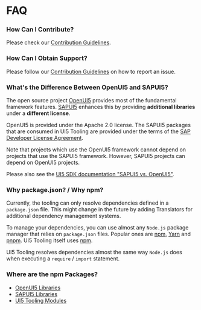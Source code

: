 # FAQ
### How Can I Contribute?
Please check our [Contribution Guidelines](https://github.com/SAP/ui5-tooling/blob/main/CONTRIBUTING.md).

### How Can I Obtain Support?
Please follow our [Contribution Guidelines](https://github.com/SAP/ui5-tooling/blob/main/CONTRIBUTING.md#report-an-issue) on how to report an issue.

### What's the Difference Between OpenUI5 and SAPUI5?
The open source project [OpenUI5](https://openui5.org/) provides most of the fundamental framework features. [SAPUI5](https://ui5.sap.com/) enhances this by providing **additional libraries** under a **different license**.

OpenUI5 is provided under the Apache 2.0 license. The SAPUI5 packages that are consumed in UI5 Tooling are provided under the terms of the [SAP Developer License Agreement](https://tools.hana.ondemand.com/developer-license-3.1.txt).

Note that projects which use the OpenUI5 framework cannot depend on projects that use the SAPUI5 framework. However, SAPUI5 projects can depend on OpenUI5 projects.

Please also see the [UI5 SDK documentation "SAPUI5 vs. OpenUI5"](https://ui5.sap.com/#/topic/5982a9734748474aa8d4af9c3d8f31c0).

### Why package.json? / Why npm?
Currently, the tooling can only resolve dependencies defined in a `package.json` file. This might change in the future by adding Translators for additional dependency management systems.

To manage your dependencies, you can use almost any `Node.js` package manager that relies on `package.json` files. Popular ones are [npm](https://www.npmjs.com/), [Yarn](https://yarnpkg.com/) and [pnpm](https://pnpm.js.org/). UI5 Tooling itself uses [npm](https://www.npmjs.com/).

UI5 Tooling resolves dependencies almost the same way `Node.js` does when executing a `require` / `import` statement.

### Where are the npm Packages?

* [OpenUI5 Libraries](https://www.npmjs.com/org/openui5)
* [SAPUI5 Libraries](https://www.npmjs.com/org/sapui5)
* [UI5 Tooling Modules](https://www.npmjs.com/org/ui5)
